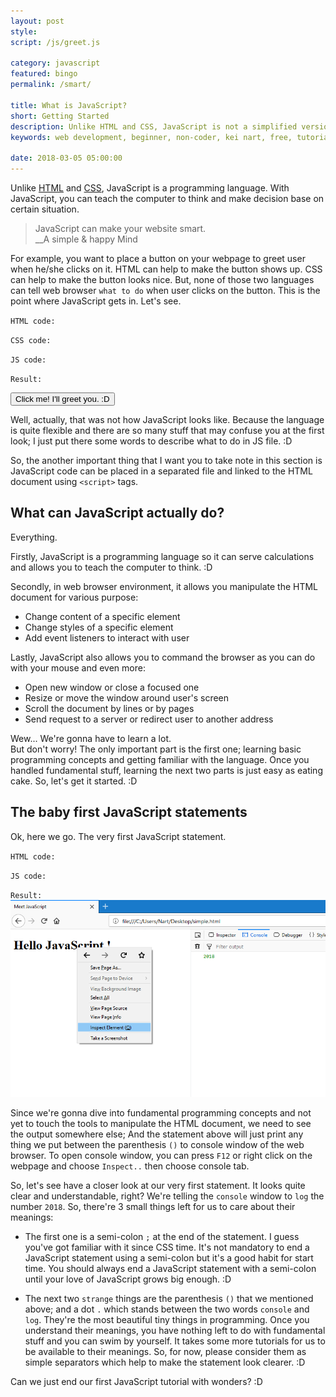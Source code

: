 ```yaml
---
layout: post
style:
script: /js/greet.js

category: javascript
featured: bingo
permalink: /smart/

title: What is JavaScript?
short: Getting Started
description: Unlike HTML and CSS, JavaScript is not a simplified version of English. <br>It is the most popular programming language now. <br>With JS, you can create ANYthing. :D
keywords: web development, beginner, non-coder, kei nart, free, tutorial, coding, programming, code nart, javascript, getting started

date: 2018-03-05 05:00:00
---
```


Unlike [HTML](https://codenart.github.io/begin/) and
[CSS](https://codenart.github.io/beauty/), JavaScript is a programming language.
With JavaScript, you can teach the computer to think and make decision base on
certain situation.

> JavaScript can make your website smart.  
> \_\_A simple & happy Mind

For example, you want to place a button on your webpage to greet user when he/she
clicks on it. HTML can help to make the button shows up. CSS can help to make the
button looks nice. But, none of those two languages can tell web browser `what to
do` when user clicks on the button. This is the point where JavaScript gets in.
Let's see.

`HTML code:`
<script src="https://gist.github.com/codenart/6f9e3ffa365cc5d5e7a4147fe7da72b1.js">
</script>

`CSS code:`
<script src="https://gist.github.com/codenart/29260f45e473a95af07f688cc16c6276.js">
</script>

`JS code:`
<script src="https://gist.github.com/codenart/4257b651828fc6afb5c3c13bc9134f1a.js">
</script>

`Result:`

<button class="btn btn-success" id="greet">
   Click me! I'll greet you. :D
</button>

Well, actually, that was not how JavaScript looks like. Because the language is
quite flexible and there are so many stuff that may confuse you at the first look;
I just put there some words to describe what to do in JS file. :D

So, the another important thing that I want you to take note in this section is
JavaScript code can be placed in a separated file and linked to the HTML document
using `<script>` tags.

## What can JavaScript actually do?

Everything.

Firstly, JavaScript is a programming language so it can serve calculations and
allows you to teach the computer to think. :D

Secondly, in web browser environment, it allows you manipulate the HTML document
for various purpose:

- Change content of a specific element
- Change styles of a specific element
- Add event listeners to interact with user

Lastly, JavaScript also allows you to command the browser as you can do with your
mouse and even more:

- Open new window or close a focused one
- Resize or move the window around user's screen
- Scroll the document by lines or by pages
- Send request to a server or redirect user to another address

Wew... We're gonna have to learn a lot.  
But don't worry! The only important part is the first one; learning basic programming
concepts and getting familiar with the language. Once you handled fundamental
stuff, learning the next two parts is just easy as eating cake. So, let's get it
started. :D

## The baby first JavaScript statements

Ok, here we go. The very first JavaScript statement.

`HTML code:`
<script src="https://gist.github.com/codenart/4cd2f722a5c8730491a7665bc8fd5ec9.js">
</script>

`JS code:`
<script src="https://gist.github.com/codenart/9d732bc040dff82251fe856d741d8bfa.js">
</script>

`Result:`
![console](/images/javascript/1/console.jpg)

Since we're gonna dive into fundamental programming concepts and not yet to touch
the tools to manipulate the HTML document, we need to see the output somewhere else;
And the statement above will just print any thing we put between the parenthesis
`()` to console window of the web browser. To open console window, you can press `F12`
or right click on the webpage and choose `Inspect..` then choose console tab.

So, let's see have a closer look at our very first statement. It looks quite
clear and understandable, right? We're telling the `console` window to `log`
the number `2018`. So, there're 3 small things left for us to care about their
meanings:

- The first one is a semi-colon `;` at the end of the statement. I guess you've
got familiar with it since CSS time. It's not mandatory to end a JavaScript
statement using a semi-colon but it's a good habit for start time. You should
always end a JavaScript statement with a semi-colon until your love of JavaScript
grows big enough. :D

- The next two `strange` things are the parenthesis `()` that we mentioned above;
and a dot `.` which stands between the two words `console` and `log`. They're the
most beautiful tiny things in programming. Once you understand their meanings, you
have nothing left to do with fundamental stuff and you can swim by yourself. It
takes some more tutorials for us to be available to their meanings. So, for now,
please consider them as simple separators which help to make the statement look
clearer. :D

Can we just end our first JavaScript tutorial with wonders? :D
